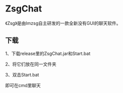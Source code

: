 # ZsgChat

《Zsg》是由Imzsg自主研发的一款全新没有GUI的聊天软件。

## 下载
1、下载release里的ZsgChat.jar和Start.bat

2、将它们放在同一文件夹

3、双击Start.bat

即可在cmd里聊天


